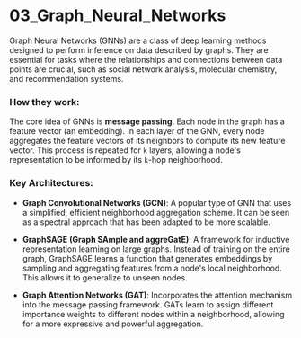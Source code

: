 # 03_Graph_Neural_Networks

Graph Neural Networks (GNNs) are a class of deep learning methods designed to perform inference on data described by graphs. They are essential for tasks where the relationships and connections between data points are crucial, such as social network analysis, molecular chemistry, and recommendation systems.

### How they work:

The core idea of GNNs is **message passing**. Each node in the graph has a feature vector (an embedding). In each layer of the GNN, every node aggregates the feature vectors of its neighbors to compute its new feature vector. This process is repeated for `k` layers, allowing a node's representation to be informed by its `k`-hop neighborhood.

### Key Architectures:

-   **Graph Convolutional Networks (GCN)**: A popular type of GNN that uses a simplified, efficient neighborhood aggregation scheme. It can be seen as a spectral approach that has been adapted to be more scalable.

-   **GraphSAGE (Graph SAmple and aggreGatE)**: A framework for inductive representation learning on large graphs. Instead of training on the entire graph, GraphSAGE learns a function that generates embeddings by sampling and aggregating features from a node's local neighborhood. This allows it to generalize to unseen nodes.

-   **Graph Attention Networks (GAT)**: Incorporates the attention mechanism into the message passing framework. GATs learn to assign different importance weights to different nodes within a neighborhood, allowing for a more expressive and powerful aggregation. 